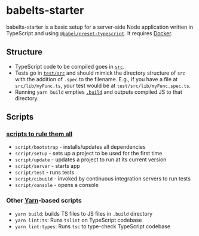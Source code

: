# babelts-starter

babelts-starter is a basic setup for a server-side Node application written
in TypeScript and using [`@babel/preset-typescript`]. It requires [Docker].

## Structure

- TypeScript code to be compiled goes in [`src`](/src).
- Tests go in [`test/src`](/test/src) and should mimick the directory structure
  of `src` with the addition of `.spec` to the filename. E.g., if you have a
  file at `src/lib/myFunc.ts`, your test would be at
  `test/src/lib/myFunc.spec.ts`.
- Running `yarn build` empties [`.build`](/build) and outputs compiled JS to
  that directory.

## Scripts

### [scripts to rule them all]

- `script/bootstrap` - installs/updates all dependencies
- `script/setup` - sets up a project to be used for the first time
- `script/update` - updates a project to run at its current version
- `script/server` - starts app
- `script/test` - runs tests
- `script/cibuild` - invoked by continuous integration servers to run tests
- `script/console` - opens a console

### Other [Yarn]-based scripts

- `yarn build`: builds TS files to JS files in `.build` directory
- `yarn lint:ts`: Runs `tslint` on TypeScript codebase
- `yarn lint:types`: Runs `tsc` to type-check TypeScript codebase

[`@babel/preset-typescript`]: https://babeljs.io/docs/en/babel-preset-typescript
[Docker]: https://www.docker.com
[scripts to rule them all]: https://githubengineering.com/scripts-to-rule-them-all/
[Yarn]: https://yarnpkg.com

